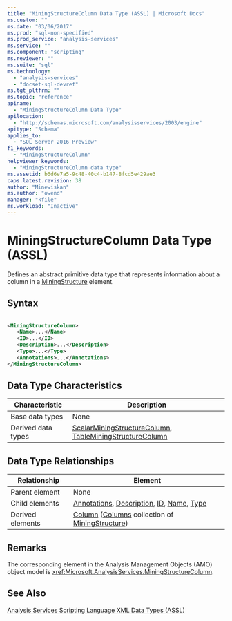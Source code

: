 ```yaml
---
title: "MiningStructureColumn Data Type (ASSL) | Microsoft Docs"
ms.custom: ""
ms.date: "03/06/2017"
ms.prod: "sql-non-specified"
ms.prod_service: "analysis-services"
ms.service: ""
ms.component: "scripting"
ms.reviewer: ""
ms.suite: "sql"
ms.technology: 
  - "analysis-services"
  - "docset-sql-devref"
ms.tgt_pltfrm: ""
ms.topic: "reference"
apiname: 
  - "MiningStructureColumn Data Type"
apilocation: 
  - "http://schemas.microsoft.com/analysisservices/2003/engine"
apitype: "Schema"
applies_to: 
  - "SQL Server 2016 Preview"
f1_keywords: 
  - "MiningStructureColumn"
helpviewer_keywords: 
  - "MiningStructureColumn data type"
ms.assetid: b6d6e7a5-9c48-40c4-b147-8fcd5e429ae3
caps.latest.revision: 38
author: "Minewiskan"
ms.author: "owend"
manager: "kfile"
ms.workload: "Inactive"
---
```

# MiningStructureColumn Data Type (ASSL)
  Defines an abstract primitive data type that represents information about a column in a [MiningStructure](../../../analysis-services/scripting/objects/miningstructure-element-assl.md) element.  
  
## Syntax  
  
```xml  
  
<MiningStructureColumn>  
   <Name>...</Name>  
   <ID>...</ID>  
   <Description>...</Description>  
   <Type>...</Type>  
   <Annotations>...</Annotations>  
</MiningStructureColumn>  
```  
  
## Data Type Characteristics  
  
|Characteristic|Description|  
|--------------------|-----------------|  
|Base data types|None|  
|Derived data types|[ScalarMiningStructureColumn](../../../analysis-services/scripting/data-type/scalarminingstructurecolumn-data-type-assl.md), [TableMiningStructureColumn](../../../analysis-services/scripting/data-type/tableminingstructurecolumn-data-type-assl.md)|  
  
## Data Type Relationships  
  
|Relationship|Element|  
|------------------|-------------|  
|Parent element|None|  
|Child elements|[Annotations](../../../analysis-services/scripting/collections/annotations-element-assl.md), [Description](../../../analysis-services/scripting/properties/description-element-assl.md), [ID](../../../analysis-services/scripting/properties/id-element-assl.md), [Name](../../../analysis-services/scripting/properties/name-element-assl.md), [Type](../../../analysis-services/scripting/properties/type-element-miningstructurecolumn-assl.md)|  
|Derived elements|[Column](../../../analysis-services/scripting/objects/column-element-assl.md) ([Columns](../../../analysis-services/scripting/collections/columns-element-assl.md) collection of [MiningStructure](../../../analysis-services/scripting/objects/miningstructure-element-assl.md))|  
  
## Remarks  
 The corresponding element in the Analysis Management Objects (AMO) object model is <xref:Microsoft.AnalysisServices.MiningStructureColumn>.  
  
## See Also  
 [Analysis Services Scripting Language XML Data Types &#40;ASSL&#41;](../../../analysis-services/scripting/data-type/analysis-services-scripting-language-xml-data-types-assl.md)  
  
  
